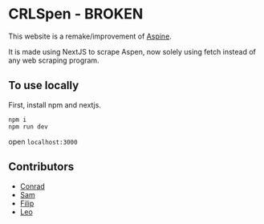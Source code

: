 # CRLSpen - BROKEN

This website is a remake/improvement of [Aspine](https://github.com/Aspine/aspine).

It is made using NextJS to scrape Aspen, now solely using fetch instead of any web scraping program.

## To use locally

First, install npm and nextjs.

```shell
npm i
npm run dev
```

open `localhost:3000`

## Contributors

- [Conrad](https://github.com/ckuzmick)
- [Sam](https://github.com/sampriv)
- [Filip](https://github.com/eatingno0dles)
- [Leo](https://github.com/crllect)
